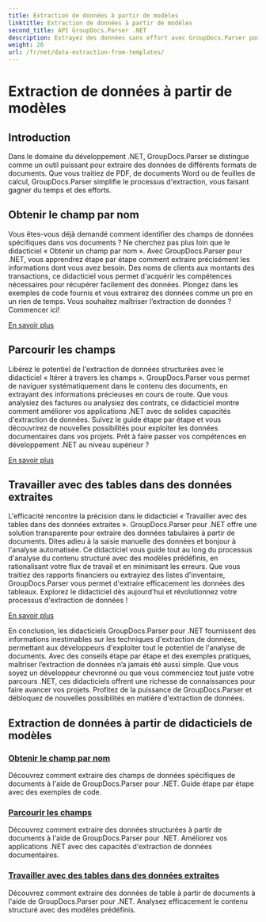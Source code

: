 ```yaml
---
title: Extraction de données à partir de modèles
linktitle: Extraction de données à partir de modèles
second_title: API GroupDocs.Parser .NET
description: Extrayez des données sans effort avec GroupDocs.Parser pour .NET. Apprenez à récupérer des champs spécifiques, à parcourir les données et à utiliser des tables dans le contenu extrait.
weight: 26
url: /fr/net/data-extraction-from-templates/
---
```


# Extraction de données à partir de modèles


## Introduction

Dans le domaine du développement .NET, GroupDocs.Parser se distingue comme un outil puissant pour extraire des données de différents formats de documents. Que vous traitiez de PDF, de documents Word ou de feuilles de calcul, GroupDocs.Parser simplifie le processus d'extraction, vous faisant gagner du temps et des efforts.

## Obtenir le champ par nom

Vous êtes-vous déjà demandé comment identifier des champs de données spécifiques dans vos documents ? Ne cherchez pas plus loin que le didacticiel « Obtenir un champ par nom ». Avec GroupDocs.Parser pour .NET, vous apprendrez étape par étape comment extraire précisément les informations dont vous avez besoin. Des noms de clients aux montants des transactions, ce didacticiel vous permet d'acquérir les compétences nécessaires pour récupérer facilement des données. Plongez dans les exemples de code fournis et vous extrairez des données comme un pro en un rien de temps. Vous souhaitez maîtriser l’extraction de données ? Commencer ici!

[En savoir plus](./get-field-by-name/)

## Parcourir les champs

Libérez le potentiel de l'extraction de données structurées avec le didacticiel « Itérer à travers les champs ». GroupDocs.Parser vous permet de naviguer systématiquement dans le contenu des documents, en extrayant des informations précieuses en cours de route. Que vous analysiez des factures ou analysiez des contrats, ce didacticiel montre comment améliorer vos applications .NET avec de solides capacités d'extraction de données. Suivez le guide étape par étape et vous découvrirez de nouvelles possibilités pour exploiter les données documentaires dans vos projets. Prêt à faire passer vos compétences en développement .NET au niveau supérieur ?

[En savoir plus](./iterate-through-fields/)

## Travailler avec des tables dans des données extraites

L'efficacité rencontre la précision dans le didacticiel « Travailler avec des tables dans des données extraites ». GroupDocs.Parser pour .NET offre une solution transparente pour extraire des données tabulaires à partir de documents. Dites adieu à la saisie manuelle des données et bonjour à l'analyse automatisée. Ce didacticiel vous guide tout au long du processus d'analyse du contenu structuré avec des modèles prédéfinis, en rationalisant votre flux de travail et en minimisant les erreurs. Que vous traitiez des rapports financiers ou extrayiez des listes d'inventaire, GroupDocs.Parser vous permet d'extraire efficacement les données des tableaux. Explorez le didacticiel dès aujourd'hui et révolutionnez votre processus d'extraction de données !

[En savoir plus](./working-with-tables-in-extracted-data/)

En conclusion, les didacticiels GroupDocs.Parser pour .NET fournissent des informations inestimables sur les techniques d'extraction de données, permettant aux développeurs d'exploiter tout le potentiel de l'analyse de documents. Avec des conseils étape par étape et des exemples pratiques, maîtriser l’extraction de données n’a jamais été aussi simple. Que vous soyez un développeur chevronné ou que vous commenciez tout juste votre parcours .NET, ces didacticiels offrent une richesse de connaissances pour faire avancer vos projets. Profitez de la puissance de GroupDocs.Parser et débloquez de nouvelles possibilités en matière d'extraction de données.
## Extraction de données à partir de didacticiels de modèles
### [Obtenir le champ par nom](./get-field-by-name/)
Découvrez comment extraire des champs de données spécifiques de documents à l'aide de GroupDocs.Parser pour .NET. Guide étape par étape avec des exemples de code.
### [Parcourir les champs](./iterate-through-fields/)
Découvrez comment extraire des données structurées à partir de documents à l'aide de GroupDocs.Parser pour .NET. Améliorez vos applications .NET avec des capacités d'extraction de données documentaires.
### [Travailler avec des tables dans des données extraites](./working-with-tables-in-extracted-data/)
Découvrez comment extraire des données de table à partir de documents à l'aide de GroupDocs.Parser pour .NET. Analysez efficacement le contenu structuré avec des modèles prédéfinis.